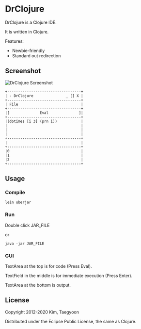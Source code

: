 # DrClojure

DrClojure is a Clojure IDE.

It is written in Clojure.

Features: 

* Newbie-friendly
* Standard out redirection

## Screenshot
![DrClojure Screenshot](https://bitbucket.org/ktg/drclojure/downloads/DrClojure-0.1.8.PNG)
```
+----------------------------------+
| - DrClojure               _ [] X |
+----------------------------------+
| File                             |
+----------------------------------+
|[              Eval              ]|
+----------------------------------+
|(dotimes [i 3] (prn i))           |
|                                  |
|                                  |
|                                  |
+----------------------------------+
|                                  |
+----------------------------------+
|0                                 |
|1                                 |
|2                                 |
+----------------------------------+
```

## Usage

### Compile
```
lein uberjar
```

### Run

Double click JAR_FILE

or
```
java -jar JAR_FILE
```

### GUI

TextArea at the top is for code (Press Eval).

TextField in the middle is for immediate execution (Press Enter).

TextArea at the bottom is output.

## License

Copyright 2012-2020 Kim, Taegyoon

Distributed under the Eclipse Public License, the same as Clojure.

